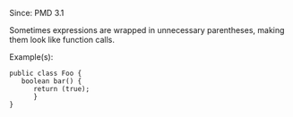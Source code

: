 Since: PMD 3.1

Sometimes expressions are wrapped in unnecessary parentheses, making them look like function calls.

Example(s):
```
public class Foo {
   boolean bar() {
      return (true);
      }
}
```

